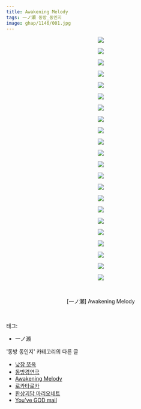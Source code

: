 ```yaml
---
title: Awakening Melody
tags: 一ノ瀬 동방_동인지
image: ghap/1146/001.jpg
---
```

<div class="article">
<p style="text-align: center; clear: none; float: none;"><img src="{{ site.nasurl }}/ghap/1146/001.jpg"/></p>
<p style="text-align: center; clear: none; float: none;"><img src="{{ site.nasurl }}/ghap/1146/002.jpg"/></p>
<p style="text-align: center; clear: none; float: none;"><img src="{{ site.nasurl }}/ghap/1146/003.jpg"/></p>
<p style="text-align: center; clear: none; float: none;"><img src="{{ site.nasurl }}/ghap/1146/004.jpg"/></p>
<p style="text-align: center; clear: none; float: none;"><img src="{{ site.nasurl }}/ghap/1146/005.jpg"/></p>
<p style="text-align: center; clear: none; float: none;"><img src="{{ site.nasurl }}/ghap/1146/006.jpg"/></p>
<p style="text-align: center; clear: none; float: none;"><img src="{{ site.nasurl }}/ghap/1146/007.jpg"/></p>
<p style="text-align: center; clear: none; float: none;"><img src="{{ site.nasurl }}/ghap/1146/008.jpg"/></p>
<p style="text-align: center; clear: none; float: none;"><img src="{{ site.nasurl }}/ghap/1146/009.jpg"/></p>
<p style="text-align: center; clear: none; float: none;"><img src="{{ site.nasurl }}/ghap/1146/010.jpg"/></p>
<p style="text-align: center; clear: none; float: none;"><img src="{{ site.nasurl }}/ghap/1146/011.jpg"/></p>
<p style="text-align: center; clear: none; float: none;"><img src="{{ site.nasurl }}/ghap/1146/012.jpg"/></p>
<p style="text-align: center; clear: none; float: none;"><img src="{{ site.nasurl }}/ghap/1146/013.jpg"/></p>
<p style="text-align: center; clear: none; float: none;"><img src="{{ site.nasurl }}/ghap/1146/014.jpg"/></p>
<p style="text-align: center; clear: none; float: none;"><img src="{{ site.nasurl }}/ghap/1146/015.jpg"/></p>
<p style="text-align: center; clear: none; float: none;"><img src="{{ site.nasurl }}/ghap/1146/016.jpg"/></p>
<p style="text-align: center; clear: none; float: none;"><img src="{{ site.nasurl }}/ghap/1146/017.jpg"/></p>
<p style="text-align: center; clear: none; float: none;"><img src="{{ site.nasurl }}/ghap/1146/018.jpg"/></p>
<p style="text-align: center; clear: none; float: none;"><img src="{{ site.nasurl }}/ghap/1146/019.jpg"/></p>
<p style="text-align: center; clear: none; float: none;"><img src="{{ site.nasurl }}/ghap/1146/020.jpg"/></p>
<p style="text-align: center; clear: none; float: none;"><img src="{{ site.nasurl }}/ghap/1146/021.jpg"/></p>
<p style="text-align: center; clear: none; float: none;"><img src="{{ site.nasurl }}/ghap/1146/022.jpg"/></p>
<p style="text-align: center; clear: none; float: none;"><br/></p>
<p style="text-align: center; clear: none; float: none;">[一ノ瀬] Awakening Melody</p>
<p><br/></p>
</div><div class="tagTrail">
<p>태그: </p>
<ul>
<li>一ノ瀬</li>
</ul>
</div><div class="another">
<p>'동방 동인지' 카테고리의 다른 글</p>
<ul>
<li><a href="/2016-07-27-ghap_1148">낮잠 쪼옥</a></li>
<li><a href="/2016-07-27-ghap_1147">동방경연극</a></li>
<li><a href="/2016-07-27-ghap_1146">Awakening Melody</a></li>
<li><a href="/2016-07-27-ghap_1145">로카타로카</a></li>
<li><a href="/2016-07-27-ghap_1144">환상괴담 마리오네트</a></li>
<li><a href="/2016-07-27-ghap_1143">You've GOD mail</a></li>
</ul>
</div><div class="cb_module cb_fluid">
<div class="cb_wrt cb_profile">
</div><!-- commentList close -->
</div>